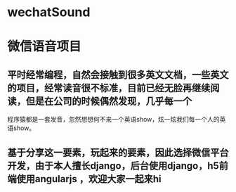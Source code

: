 # wechatSound
# 微信语音项目
## 平时经常编程，自然会接触到很多英文文档，一些英文的项目，经常读音很不标准，目前已经无脸再继续阅读，但是在公司的时候偶然发现，几乎每一个     
程序猿都是一套发音，忽然想想何不来一个英语show，炫一炫我们每一个人的英语show。
## 基于分享这一要素，玩起来的要素，因此选择微信平台开发，由于本人擅长django，后台使用django，h5前端使用angularjs ，欢迎大家一起来hi
